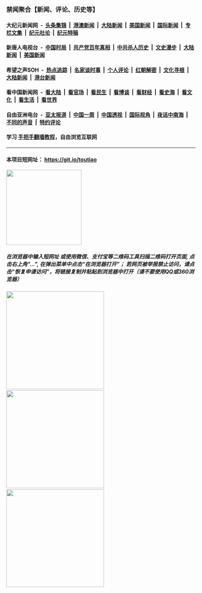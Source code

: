 ### 禁闻聚合【新闻、评论、历史等】

#### 大纪元新闻网 &nbsp;-&nbsp; [头条集锦](indexes/E头条集锦.md?t=03132031) &nbsp;|&nbsp; [港澳新闻](indexes/E港澳新闻.md?t=03132031)  &nbsp;|&nbsp; [大陆新闻](indexes/E大陆新闻.md?t=03132031) &nbsp;|&nbsp; [美国新闻](indexes/E美国新闻.md?t=03132031) &nbsp;|&nbsp; [国际新闻](indexes/E国际新闻.md?t=03132031) &nbsp;|&nbsp; [专栏文集](indexes/E专栏文集.md?t=03132031) &nbsp;|&nbsp; [纪元社论](indexes/E纪元社论.md?t=03132031) &nbsp;|&nbsp; [纪元特稿](indexes/E纪元特稿.md?t=03132031) 

#### 新唐人电视台 &nbsp;-&nbsp; [中国时局](indexes/N中国时局.md?t=03132031) &nbsp;|&nbsp; [共产党百年真相](indexes/N共产党百年真相.md?t=03132031) &nbsp;|&nbsp; [中共杀人历史](indexes/N中共杀人历史.md?t=03132031) &nbsp;|&nbsp; [文史漫步](indexes/N文史漫步.md?t=03132031) &nbsp;|&nbsp; [大陆新闻](indexes/N大陆新闻.md?t=03132031) &nbsp;|&nbsp; [美国新闻](indexes/N美国新闻.md?t=03132031)

#### 希望之声SOH &nbsp;-&nbsp; [热点追踪](indexes/H热点追踪.md?t=03132031) &nbsp;|&nbsp; [名家谈时事](indexes/H名家谈时事.md?t=03132031) &nbsp;|&nbsp; [个人评论](indexes/H个人评论.md?t=03132031)  &nbsp;|&nbsp; [红朝解密](indexes/H红朝解密.md?t=03132031) &nbsp;|&nbsp; [文化寻根](indexes/H文化寻根.md?t=03132031) &nbsp;|&nbsp; [大陆新闻](indexes/H大陆新闻.md?t=03132031) &nbsp;|&nbsp; [港台新闻](indexes/H港台新闻.md?t=03132031)

#### 看中国新闻网 &nbsp;-&nbsp; [看大陆](indexes/S看大陆.md?t=03132031) &nbsp;|&nbsp; [看官场](indexes/S看官场.md?t=03132031) &nbsp;|&nbsp; [看民生](indexes/S看民生.md?t=03132031)  &nbsp;|&nbsp; [看博谈](indexes/S看博谈.md?t=03132031) &nbsp;|&nbsp; [看财经](indexes/S看财经.md?t=03132031) &nbsp;|&nbsp; [看史海](indexes/S看史海.md?t=03132031) &nbsp;|&nbsp; [看文化](indexes/S看文化.md?t=03132031) &nbsp;|&nbsp; [看生活](indexes/S看生活.md?t=03132031) &nbsp;|&nbsp; [看世界](indexes/S看世界.md?t=03132031)

#### 自由亚洲电台 &nbsp;-&nbsp; [亚太报道](indexes/R亚太报道.md?t=03132031) &nbsp;|&nbsp; [中国一周](indexes/R中国一周.md?t=03132031) &nbsp;|&nbsp; [中国透视](indexes/R中国透视.md?t=03132031)  &nbsp;|&nbsp; [国际视角](indexes/R国际视角.md?t=03132031) &nbsp;|&nbsp; [夜话中南海](indexes/R夜话中南海.md?t=03132031) &nbsp;|&nbsp; [不同的声音](indexes/R不同的声音.md?t=03132031) &nbsp;|&nbsp; [特约评论](indexes/R特约评论.md?t=03132031)

#### 学习 [手把手翻墙教程](https://github.com/gfw-breaker/guides/wiki)，自由浏览互联网

----

#### 本项目短网址： https://git.io/toutiao
<img src="https://raw.githubusercontent.com/gfw-breaker/banned-news/master/scripts/img/qr.png" width="200px"/>  

##### 在浏览器中输入短网址 或使用微信、支付宝等二维码工具扫描二维码打开页面, 点击右上角"...", 在弹出菜单中点击“在浏览器打开”； 若网页被举报禁止访问，请点击“恢复申请访问”，将链接复制并粘贴到浏览器中打开（请不要使用QQ或360浏览器）

<img src="https://raw.githubusercontent.com/gfw-breaker/banned-news/master/scripts/img/1.png" width="260px"/> &nbsp; <img src="https://raw.githubusercontent.com/gfw-breaker/banned-news/master/scripts/img/2.png" width="260px"/> &nbsp; <img src="https://raw.githubusercontent.com/gfw-breaker/banned-news/master/scripts/img/3.png" width="260px"/>

